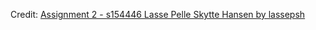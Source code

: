 <div id="observablehq-viewof-lol-925df056"></div>
<p>Credit: <a href="https://observablehq.com/d/c6716d76dc495314">Assignment 2 - s154446 Lasse Pelle Skytte Hansen by lassepsh</a></p>

<script type="module">
import {Runtime, Inspector} from "https://cdn.jsdelivr.net/npm/@observablehq/runtime@4/dist/runtime.js";
import define from "https://api.observablehq.com/d/c6716d76dc495314.js?v=3";
new Runtime().module(define, name => {
  if (name === "viewof lol") return new Inspector(document.querySelector("#observablehq-viewof-lol-925df056"));
});
</script>
